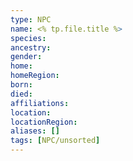 ```yaml
---
type: NPC
name: <% tp.file.title %>
species: 
ancestry: 
gender: 
home: 
homeRegion:
born: 
died: 
affiliations: 
location: 
locationRegion:
aliases: []
tags: [NPC/unsorted]
---
```

